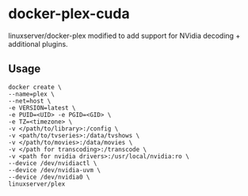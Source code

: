 # docker-plex-cuda
linuxserver/docker-plex modified to add support for NVidia decoding + additional plugins. 

## Usage

```
docker create \
--name=plex \
--net=host \
-e VERSION=latest \
-e PUID=<UID> -e PGID=<GID> \
-e TZ=<timezone> \
-v </path/to/library>:/config \
-v <path/to/tvseries>:/data/tvshows \
-v </path/to/movies>:/data/movies \
-v </path for transcoding>:/transcode \
-v <path for nvidia drivers>:/usr/local/nvidia:ro \
--device /dev/nvidiactl \
--device /dev/nvidia-uvm \
--device /dev/nvidia0 \
linuxserver/plex
```